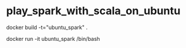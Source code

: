 # play_spark_with_scala_on_ubuntu
docker build -t="ubuntu_spark" .

docker run -it ubuntu_spark /bin/bash
